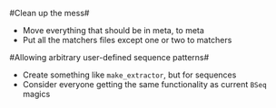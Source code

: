 #Clean up the mess#
- Move everything that should be in meta, to meta
- Put all the matchers files except one or two to matchers

#Allowing arbitrary user-defined sequence patterns#
- Create something like `make_extractor`, but for sequences
- Consider everyone getting the same functionality as current `BSeq` magics

